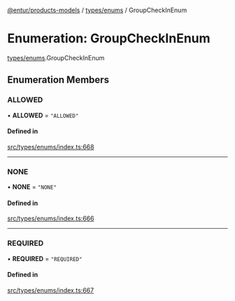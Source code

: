 [@entur/products-models](../README.md) / [types/enums](../modules/types_enums.md) / GroupCheckInEnum

# Enumeration: GroupCheckInEnum

[types/enums](../modules/types_enums.md).GroupCheckInEnum

## Enumeration Members

### ALLOWED

• **ALLOWED** = ``"ALLOWED"``

#### Defined in

[src/types/enums/index.ts:668](https://github.com/entur/products-models/blob/main/src/types/enums/index.ts#L668)

___

### NONE

• **NONE** = ``"NONE"``

#### Defined in

[src/types/enums/index.ts:666](https://github.com/entur/products-models/blob/main/src/types/enums/index.ts#L666)

___

### REQUIRED

• **REQUIRED** = ``"REQUIRED"``

#### Defined in

[src/types/enums/index.ts:667](https://github.com/entur/products-models/blob/main/src/types/enums/index.ts#L667)
